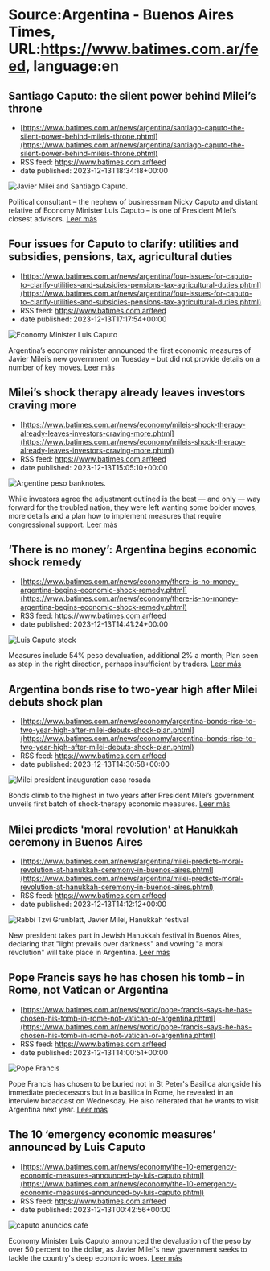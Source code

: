 # Source:Argentina - Buenos Aires Times, URL:https://www.batimes.com.ar/feed, language:en

## Santiago Caputo: the silent power behind Milei’s throne
 - [https://www.batimes.com.ar/news/argentina/santiago-caputo-the-silent-power-behind-mileis-throne.phtml](https://www.batimes.com.ar/news/argentina/santiago-caputo-the-silent-power-behind-mileis-throne.phtml)
 - RSS feed: https://www.batimes.com.ar/feed
 - date published: 2023-12-13T18:34:18+00:00

<p><img alt="Javier Milei and Santiago Caputo." src="https://fotos.perfil.com/2023/12/13/trim/540/304/javier-milei-and-santiago-caputo-1718686.jpg" /></p>Political consultant – the nephew of businessman Nicky Caputo and distant relative of Economy Minister Luis Caputo – is one of President Milei’s closest advisors.
 <a href="https://www.batimes.com.ar/news/argentina/santiago-caputo-the-silent-power-behind-mileis-throne.phtml">Leer más</a>

## Four issues for Caputo to clarify: utilities and subsidies, pensions, tax, agricultural duties
 - [https://www.batimes.com.ar/news/argentina/four-issues-for-caputo-to-clarify-utilities-and-subsidies-pensions-tax-agricultural-duties.phtml](https://www.batimes.com.ar/news/argentina/four-issues-for-caputo-to-clarify-utilities-and-subsidies-pensions-tax-agricultural-duties.phtml)
 - RSS feed: https://www.batimes.com.ar/feed
 - date published: 2023-12-13T17:17:54+00:00

<p><img alt="Economy Minister Luis Caputo" src="https://fotos.perfil.com/2023/12/13/trim/540/304/economy-minister-luis-caputo-1718859.jpeg" /></p>Argentina’s economy minister announced the first economic measures of Javier Milei’s new government on Tuesday – but did not provide details on a number of key moves.
 <a href="https://www.batimes.com.ar/news/argentina/four-issues-for-caputo-to-clarify-utilities-and-subsidies-pensions-tax-agricultural-duties.phtml">Leer más</a>

## Milei’s shock therapy already leaves investors craving more
 - [https://www.batimes.com.ar/news/economy/mileis-shock-therapy-already-leaves-investors-craving-more.phtml](https://www.batimes.com.ar/news/economy/mileis-shock-therapy-already-leaves-investors-craving-more.phtml)
 - RSS feed: https://www.batimes.com.ar/feed
 - date published: 2023-12-13T15:05:10+00:00

<p><img alt="Argentine peso banknotes." src="https://fotos.perfil.com/2023/12/04/trim/540/304/argentine-peso-banknotes-1712151.jpg" /></p>While investors agree the adjustment outlined is the best — and only — way forward for the troubled nation, they were left wanting some bolder moves, more details and a plan how to implement measures that require congressional support. <a href="https://www.batimes.com.ar/news/economy/mileis-shock-therapy-already-leaves-investors-craving-more.phtml">Leer más</a>

## ‘There is no money’: Argentina begins economic shock remedy
 - [https://www.batimes.com.ar/news/economy/there-is-no-money-argentina-begins-economic-shock-remedy.phtml](https://www.batimes.com.ar/news/economy/there-is-no-money-argentina-begins-economic-shock-remedy.phtml)
 - RSS feed: https://www.batimes.com.ar/feed
 - date published: 2023-12-13T14:41:24+00:00

<p><img alt="Luis Caputo stock" src="https://fotos.perfil.com/2023/12/13/trim/540/304/luis-caputo-stock-1718700.jpg" /></p>Measures include 54% peso devaluation, additional 2% a month; Plan seen as step in the right direction, perhaps insufficient by traders. <a href="https://www.batimes.com.ar/news/economy/there-is-no-money-argentina-begins-economic-shock-remedy.phtml">Leer más</a>

## Argentina bonds rise to two-year high after Milei debuts shock plan
 - [https://www.batimes.com.ar/news/economy/argentina-bonds-rise-to-two-year-high-after-milei-debuts-shock-plan.phtml](https://www.batimes.com.ar/news/economy/argentina-bonds-rise-to-two-year-high-after-milei-debuts-shock-plan.phtml)
 - RSS feed: https://www.batimes.com.ar/feed
 - date published: 2023-12-13T14:30:58+00:00

<p><img alt="Milei president inauguration casa rosada" src="https://fotos.perfil.com/2023/12/13/trim/540/304/milei-president-inauguration-casa-rosada-1718698.jpg" /></p>Bonds climb to the highest in two years after President Milei’s government unveils first batch of shock-therapy economic measures. <a href="https://www.batimes.com.ar/news/economy/argentina-bonds-rise-to-two-year-high-after-milei-debuts-shock-plan.phtml">Leer más</a>

## Milei predicts 'moral revolution' at Hanukkah ceremony in Buenos Aires
 - [https://www.batimes.com.ar/news/argentina/milei-predicts-moral-revolution-at-hanukkah-ceremony-in-buenos-aires.phtml](https://www.batimes.com.ar/news/argentina/milei-predicts-moral-revolution-at-hanukkah-ceremony-in-buenos-aires.phtml)
 - RSS feed: https://www.batimes.com.ar/feed
 - date published: 2023-12-13T14:12:12+00:00

<p><img alt="Rabbi Tzvi Grunblatt, Javier Milei, Hanukkah festival" src="https://fotos.perfil.com/2023/12/13/trim/540/304/rabbi-tzvi-grunblatt-javier-milei-hanukkah-festival-1718688.jpg" /></p>New president takes part in Jewish Hanukkah festival in Buenos Aires, declaring that "light prevails over darkness" and vowing "a moral revolution" will take place in Argentina. <a href="https://www.batimes.com.ar/news/argentina/milei-predicts-moral-revolution-at-hanukkah-ceremony-in-buenos-aires.phtml">Leer más</a>

## Pope Francis says he has chosen his tomb – in Rome, not Vatican or Argentina
 - [https://www.batimes.com.ar/news/world/pope-francis-says-he-has-chosen-his-tomb-in-rome-not-vatican-or-argentina.phtml](https://www.batimes.com.ar/news/world/pope-francis-says-he-has-chosen-his-tomb-in-rome-not-vatican-or-argentina.phtml)
 - RSS feed: https://www.batimes.com.ar/feed
 - date published: 2023-12-13T14:00:51+00:00

<p><img alt="Pope Francis" src="https://fotos.perfil.com/2022/02/25/trim/540/304/pope-francis-1318507.jpg" /></p>Pope Francis has chosen to be buried not in St Peter's Basilica alongside his immediate predecessors but in a basilica in Rome, he revealed in an interview broadcast on Wednesday. He also reiterated that he wants to visit Argentina next year. <a href="https://www.batimes.com.ar/news/world/pope-francis-says-he-has-chosen-his-tomb-in-rome-not-vatican-or-argentina.phtml">Leer más</a>

## The 10 ‘emergency economic measures’ announced by Luis Caputo
 - [https://www.batimes.com.ar/news/economy/the-10-emergency-economic-measures-announced-by-luis-caputo.phtml](https://www.batimes.com.ar/news/economy/the-10-emergency-economic-measures-announced-by-luis-caputo.phtml)
 - RSS feed: https://www.batimes.com.ar/feed
 - date published: 2023-12-13T00:42:56+00:00

<p><img alt="caputo anuncios cafe" src="https://fotos.perfil.com/2023/12/12/trim/540/304/caputo-anuncios-cafe-1718438.jpg" /></p>Economy Minister Luis Caputo announced the devaluation of the peso by over 50 percent to the dollar, as Javier Milei's new government seeks to tackle the country's deep economic woes.  <a href="https://www.batimes.com.ar/news/economy/the-10-emergency-economic-measures-announced-by-luis-caputo.phtml">Leer más</a>

